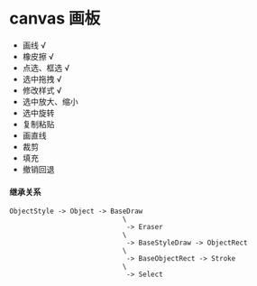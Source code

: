 # canvas 画板

- 画线 √
- 橡皮擦 √
- 点选、框选 √
- 选中拖拽 √
- 修改样式 √
- 选中放大、缩小
- 选中旋转
- 复制粘贴
- 画直线
- 裁剪
- 填充
- 撤销回退

#### 继承关系

```
ObjectStyle -> Object -> BaseDraw
                            \
                             -> Eraser
                            \
                             -> BaseStyleDraw -> ObjectRect
                            \
                             -> BaseObjectRect -> Stroke
                            \
                             -> Select
```
